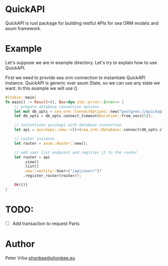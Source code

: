 # QuickAPI

QuickAPI is rust package for building restful APIs for sea ORM models and axum framework.

# Example

Let's suppose we are in example directory. Let's try to explain how to use QuickAPI.

First we need to provide sea orm connection to instantiate QuickAPI instance.
QuickAPI is generic over axum State, so we can use any state we want. In this example we will use ().

```rust
#[tokio::main]
fn main() -> Result<(), Box<dyn std::error::Error>> {
    // prepare database connection options
    let mut db_opts = sea_orm::ConnectOptions::new("postgres://quickapi-example:quickapi-example@localhost:5432/quickapi-example");
    let db_opts = db_opts.connect_timeout(Duration::from_secs(5));

    // instantiate quickapi with database connection
    let api = quickapi::new::<()>(sea_orm::Database::connect(db_opts.clone()).await?);

    // router instance
    let router = axum::Router::new();

    // add user list endpoint and register it to the router
    let router = api
        .view()
        .list()
        .new::<entity::User>("/api/user/")?
        .register_router(router)?;

    Ok(())
}
```



# TODO:

- [ ] Add transaction to request Parts

# Author

Peter Vrba <phonkee@phonkee.eu>
